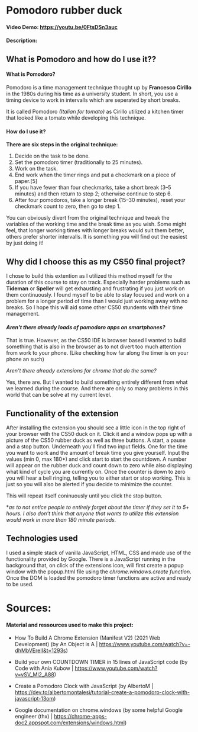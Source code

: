 # Pomodoro rubber duck
#### Video Demo:  https://youtu.be/0FtsDSn3auc
#### Description:

## What is Pomodoro and how do I use it??

#### What is Pomodoro?

Pomodoro is a time management technique thought up by **Francesco Cirillo** in the 1980s during his time as a university student. In short, you use a timing device to work in intervalls which are seperated by short breaks. 

It is called Pomodoro *(Italian for tomato)* as Cirillo utilized a kitchen timer that looked like a tomato while developing this technique.

#### How do I use it?

**There are six steps in the original technique:**

1. Decide on the task to be done.
2. Set the pomodoro timer (traditionally to 25 minutes).
3. Work on the task.
4. End work when the timer rings and put a checkmark on a piece of paper.[5]
5. If you have fewer than four checkmarks, take a short break (3–5 minutes) and then return to step 2; otherwise continue to step 6.
6. After four pomodoros, take a longer break (15–30 minutes), reset your checkmark count to zero, then go to step 1.

You can obviously divert from the original technique and tweak the variables of the working time and the break time as you wish. 
Some might feel, that longer working times with longer breaks would suit them better, others prefer shorter intervalls. 
It is something you will find out the easiest by just doing it!

## Why did I choose this as my CS50 final project?

I chose to build this extention as I utilized this method myself for the duration of this course to stay on track. Especially harder problems such as **Tideman** or **Speller** will get exhausting and frustrating if you just work on them continuously. I found myself to be able to stay focused and work on a problem for a longer period of time than I would just working away with no breaks. So I hope this will aid some other CS50 stundents with their time management.

#### *Aren't there already loads of pomodoro apps on smartphones?*

That is true. However, as the CS50 IDE is browser based I wanted to build something that is also in the browser as to not divert too much attention from work to your phone. (Like checking how far along the timer is on your phone an such)

*Aren't there already extensions for chrome that do the same?*

Yes, there are. But I wanted to build something entirely different from what we learned during the course. And there are only so many problems in this world that can be solve at my current level. 

## Functionality of the extension

After installing the extension you should see a little icon in the top right of your browser with the CS50 duck on it. 
Click it and a window pops up with a picture of the CS50 rubber duck as well as three buttons. A start, a pause and a stop button. Underneath you'll find two input fields. One for the time you want to work and the amount of break time you give yourself. Input the values (min 0, max 180*) and click start to start the countdown. A number will appear on the rubber duck and count down to zero while also displaying what kind of cycle you are currently on. Once the counter is down to zero you will hear a bell ringing, telling you to either start or stop working. This is just so you will also be alerted if you decide to minimize the counter.

This will repeat itself coninuously until you click the stop button.


**as to not entice people to entirely forget about the timer if they set it to 5+ hours. I also don't think that anyone that wants to utilize this extension would work in more than 180 minute periods.*


## Technologies used

I used a simple stack of vanilla JavaScript, HTML, CSS and made use of the functionality provided by Google. 
There is a JavaScript running in the background that, on click of the extensions icon, will first create a popup window with the popup.html file using the *chrome.windows.create function*.
Once the DOM is loaded the pomodoro timer functions are active and ready to be used. 



# Sources:

#### Material and ressources used to make this project:

- How To Build A Chrome Extension (Manifest V2) (2021 Web Development) 
 (by An Object is A | https://www.youtube.com/watch?v=-dhMbVEreII&t=1293s)

- Build your own COUNTDOWN TIMER in 15 lines of JavaScript code
 (by Code with Ania Kubow | https://www.youtube.com/watch?v=vSV_Ml2_A88)

- Create a Pomodoro Clock with JavaScript
 (by AlbertoM | https://dev.to/albertomontalesi/tutorial-create-a-pomodoro-clock-with-javascript-13om)

- Google documentation on chrome.windows
 (by some helpful Google engineer (thx) | https://chrome-apps-doc2.appspot.com/extensions/windows.html)

